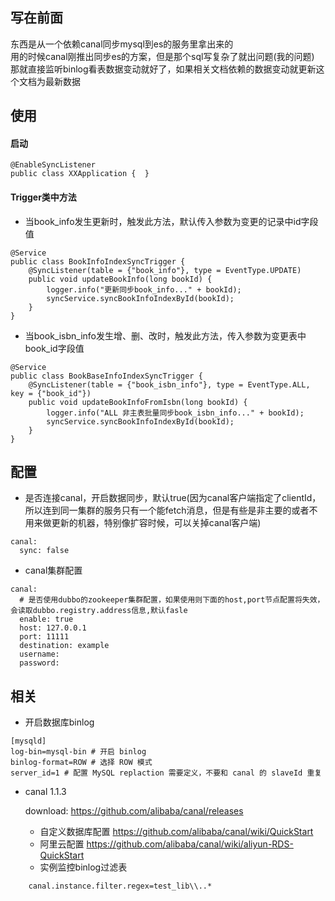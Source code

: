 ## 写在前面
东西是从一个依赖canal同步mysql到es的服务里拿出来的  
用的时候canal刚推出同步es的方案，但是那个sql写复杂了就出问题(我的问题)  
那就直接监听binlog看表数据变动就好了，如果相关文档依赖的数据变动就更新这个文档为最新数据  

## 使用
#### 启动
```
@EnableSyncListener
public class XXApplication {  }
```

#### Trigger类中方法

- 当book_info发生更新时，触发此方法，默认传入参数为变更的记录中id字段值
```
@Service
public class BookInfoIndexSyncTrigger {
    @SyncListener(table = {"book_info"}, type = EventType.UPDATE)
    public void updateBookInfo(long bookId) {
        logger.info("更新同步book_info..." + bookId);
        syncService.syncBookInfoIndexById(bookId);
    }
}
```

- 当book_isbn_info发生增、删、改时，触发此方法，传入参数为变更表中book_id字段值
```
@Service
public class BookBaseInfoIndexSyncTrigger {
    @SyncListener(table = {"book_isbn_info"}, type = EventType.ALL, key = {"book_id"})
    public void updateBookInfoFromIsbn(long bookId) {
        logger.info("ALL 非主表批量同步book_isbn_info..." + bookId);
        syncService.syncBookInfoIndexById(bookId);
    }
}
```

## 配置
  - 是否连接canal，开启数据同步，默认true(因为canal客户端指定了clientId，所以连到同一集群的服务只有一个能fetch消息，但是有些是非主要的或者不用来做更新的机器，特别像扩容时候，可以关掉canal客户端)
  ```
  canal:
    sync: false
  ```

  - canal集群配置
  ```
  canal:
    # 是否使用dubbo的zookeeper集群配置，如果使用则下面的host,port节点配置将失效，会读取dubbo.registry.address信息,默认fasle
    enable: true
    host: 127.0.0.1
    port: 11111
    destination: example
    username:
    password:
  ```


## 相关
- 开启数据库binlog
```properties
[mysqld]
log-bin=mysql-bin # 开启 binlog
binlog-format=ROW # 选择 ROW 模式
server_id=1 # 配置 MySQL replaction 需要定义，不要和 canal 的 slaveId 重复
```

- canal 1.1.3

  download: https://github.com/alibaba/canal/releases
  - 自定义数据库配置 https://github.com/alibaba/canal/wiki/QuickStart
  - 阿里云配置 https://github.com/alibaba/canal/wiki/aliyun-RDS-QuickStart
  - 实例监控binlog过滤表

```
    canal.instance.filter.regex=test_lib\\..*
```
